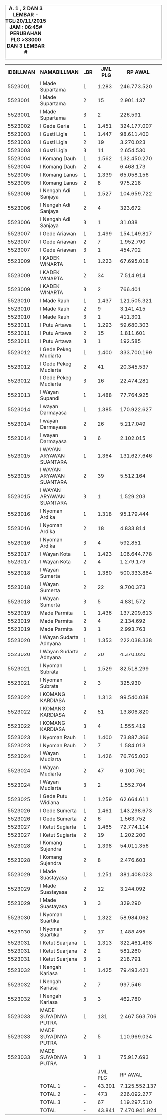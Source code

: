 
<HTML>
<HEAD>
<META HTTP-EQUIV="Content-Type" CONTENT="text/html;charset=windows-1252">
<TITLE>MONITOR LEMBAR BILLMAN NOPEMBER 2015 - RAYON KARANGASEM</TITLE> 


</HEAD>
<BODY>
<TABLE BORDER=1 BGCOLOR=#ffffff CELLSPACING=0><FONT FACE="Segoe UI" COLOR=#000000><CAPTION><B>A. 1 , 2 DAN 3 LEMBAR  - TGL:20/11/2015 JAM : 06:45# PERUBAHAN PLG >33000 DAN 3 LEMBAR #</B></CAPTION></FONT>

<table><tbody><tr><th>IDBILLMAN</th><th>NAMABILLMAN</th><th>LBR</th><th> JML PLG </th><th> RP AWAL </th><th>TGL AKHIR</th><th>LBR</th><th> AKHIR PLG </th><th> AKHIR RP </th><th> - </th><th>LNS PLG</th><th>LNS RP</th><th>% LBR</th><th>% RP</th><th> - </th><th> TGL</th><th>L</th><th> PLG </th><th> RP </th><th>SEGEL</th><th>DTNG</th><th>% LBR</th><th>% RP</th></tr><tr><td>5523001</td><td>I Made Supartama</td><td>1</td><td> 1.283 </td><td> 246.773.520 </td><td>20/11_06:45</td><td>1</td><td> 484 </td><td> 65.348.994 </td><td> - </td><td> 10 </td><td> 13.735.892 </td><td>-62,28%</td><td>-73,52%</td><td> - </td><td>19/11_19:20</td><td>1</td><td> 494 </td><td> 79.084.886 </td><td> </td><td> </td><td>-61,50%</td><td>-67,95%</td></tr><tr><td>5523001</td><td>I Made Supartama</td><td>2</td><td> 15 </td><td> 2.901.137 </td><td>20/11_06:45</td><td>2</td><td> 10 </td><td> 1.934.246 </td><td> - </td><td> - </td><td> - </td><td>-33,33%</td><td>-33,33%</td><td> - </td><td>19/11_19:20</td><td>2</td><td> 10 </td><td> 1.934.246 </td><td> </td><td> </td><td>-33,33%</td><td>-33,33%</td></tr><tr><td>5523001</td><td>I Made Supartama</td><td>3</td><td> 2 </td><td> 226.591 </td><td>20/11_06:45</td><td>3</td><td> 2 </td><td> 226.591 </td><td> - </td><td> - </td><td> - </td><td>0,00%</td><td>0,00%</td><td> - </td><td>19/11_19:20</td><td>3</td><td> 2 </td><td> 226.591 </td><td> </td><td> </td><td>0,00%</td><td>0,00%</td></tr><tr><td>5523002</td><td>I Gede Geria</td><td>1</td><td> 1.451 </td><td> 324.177.007 </td><td>20/11_06:45</td><td>1</td><td> 529 </td><td> 76.159.046 </td><td> - </td><td> 107 </td><td> 26.305.588 </td><td>-63,54%</td><td>-76,51%</td><td> - </td><td>19/11_19:20</td><td>1</td><td> 636 </td><td> 102.464.634 </td><td> </td><td> </td><td>-56,17%</td><td>-68,39%</td></tr><tr><td>5523003</td><td>I Gusti Ligia</td><td>1</td><td> 1.447 </td><td> 98.611.400 </td><td>20/11_06:45</td><td>1</td><td> 352 </td><td> 26.190.587 </td><td> - </td><td> 28 </td><td> 1.486.562 </td><td>-75,67%</td><td>-73,44%</td><td> - </td><td>19/11_19:20</td><td>1</td><td> 380 </td><td> 27.677.149 </td><td> </td><td> </td><td>-73,74%</td><td>-71,93%</td></tr><tr><td>5523003</td><td>I Gusti Ligia</td><td>2</td><td> 19 </td><td> 3.270.023 </td><td>20/11_06:45</td><td>2</td><td> 18 </td><td> 3.223.955 </td><td> - </td><td> - </td><td> - </td><td>-5,26%</td><td>-1,41%</td><td> - </td><td>19/11_19:20</td><td>2</td><td> 18 </td><td> 3.223.955 </td><td> </td><td> </td><td>-5,26%</td><td>-1,41%</td></tr><tr><td>5523003</td><td>I Gusti Ligia</td><td>3</td><td> 11 </td><td> 2.654.530 </td><td>20/11_06:45</td><td>3</td><td> 10 </td><td> 1.410.057 </td><td> - </td><td> - </td><td> - </td><td>-9,09%</td><td>-46,88%</td><td> - </td><td>19/11_19:20</td><td>3</td><td> 10 </td><td> 1.410.057 </td><td> </td><td> </td><td>-9,09%</td><td>-46,88%</td></tr><tr><td>5523004</td><td>I Komang Dauh</td><td>1</td><td> 1.562 </td><td> 132.450.270 </td><td>20/11_06:45</td><td>1</td><td> 673 </td><td> 57.077.453 </td><td> - </td><td> 15 </td><td> 774.640 </td><td>-56,91%</td><td>-56,91%</td><td> - </td><td>19/11_19:20</td><td>1</td><td> 688 </td><td> 57.852.093 </td><td> </td><td> </td><td>-55,95%</td><td>-56,32%</td></tr><tr><td>5523004</td><td>I Komang Dauh</td><td>2</td><td> 4 </td><td> 6.468.173 </td><td>20/11_06:45</td><td>2</td><td> 4 </td><td> 6.468.173 </td><td> - </td><td> - </td><td> - </td><td>0,00%</td><td>0,00%</td><td> - </td><td>19/11_19:20</td><td>2</td><td> 4 </td><td> 6.468.173 </td><td> </td><td> </td><td>0,00%</td><td>0,00%</td></tr><tr><td>5523005</td><td>I Komang Lanus</td><td>1</td><td> 1.339 </td><td> 65.058.156 </td><td>20/11_06:45</td><td>1</td><td> 397 </td><td> 21.416.375 </td><td> - </td><td> 6 </td><td> 266.123 </td><td>-70,35%</td><td>-67,08%</td><td> - </td><td>19/11_19:20</td><td>1</td><td> 403 </td><td> 21.682.498 </td><td> </td><td> </td><td>-69,90%</td><td>-66,67%</td></tr><tr><td>5523005</td><td>I Komang Lanus</td><td>2</td><td> 8 </td><td> 975.218 </td><td>20/11_06:45</td><td>2</td><td> 5 </td><td> 650.163 </td><td> - </td><td> - </td><td> - </td><td>-37,50%</td><td>-33,33%</td><td> - </td><td>19/11_19:20</td><td>2</td><td> 5 </td><td> 650.163 </td><td> </td><td> </td><td>-37,50%</td><td>-33,33%</td></tr><tr><td>5523006</td><td>I Nengah Adi Sanjaya</td><td>1</td><td> 1.527 </td><td> 104.659.722 </td><td>20/11_06:45</td><td>1</td><td> 462 </td><td> 33.249.209 </td><td> - </td><td> 48 </td><td> 2.915.859 </td><td>-69,74%</td><td>-68,23%</td><td> - </td><td>19/11_19:20</td><td>1</td><td> 510 </td><td> 36.165.068 </td><td> </td><td> </td><td>-66,60%</td><td>-65,45%</td></tr><tr><td>5523006</td><td>I Nengah Adi Sanjaya</td><td>2</td><td> 4 </td><td> 323.672 </td><td>20/11_06:45</td><td>2</td><td> 1 </td><td> 19.978 </td><td> - </td><td> - </td><td> - </td><td>-75,00%</td><td>-93,83%</td><td> - </td><td>19/11_19:20</td><td>2</td><td> 1 </td><td> 19.978 </td><td> </td><td> </td><td>-75,00%</td><td>-93,83%</td></tr><tr><td>5523006</td><td>I Nengah Adi Sanjaya</td><td>3</td><td> 1 </td><td> 31.038 </td><td>20/11_06:45</td><td>3</td><td> 1 </td><td> 31.038 </td><td> - </td><td> - </td><td> - </td><td>0,00%</td><td>0,00%</td><td> - </td><td>19/11_19:20</td><td>3</td><td> 1 </td><td> 31.038 </td><td> </td><td> </td><td>0,00%</td><td>0,00%</td></tr><tr><td>5523007</td><td>I Gede Ariawan</td><td>1</td><td> 1.499 </td><td> 154.149.817 </td><td>20/11_06:45</td><td>1</td><td> 622 </td><td> 59.282.673 </td><td> - </td><td> 2 </td><td> 121.619 </td><td>-58,51%</td><td>-61,54%</td><td> - </td><td>19/11_19:20</td><td>1</td><td> 624 </td><td> 59.404.292 </td><td> </td><td> </td><td>-58,37%</td><td>-61,46%</td></tr><tr><td>5523007</td><td>I Gede Ariawan</td><td>2</td><td> 7 </td><td> 1.952.790 </td><td>20/11_06:45</td><td>2</td><td> 6 </td><td> 1.750.662 </td><td> - </td><td> - </td><td> - </td><td>-14,29%</td><td>-10,35%</td><td> - </td><td>19/11_19:20</td><td>2</td><td> 6 </td><td> 1.750.662 </td><td> </td><td> </td><td>-14,29%</td><td>-10,35%</td></tr><tr><td>5523007</td><td>I Gede Ariawan</td><td>3</td><td> 1 </td><td> 454.702 </td><td>20/11_06:45</td><td>3</td><td> 1 </td><td> 454.702 </td><td> - </td><td> - </td><td> - </td><td>0,00%</td><td>0,00%</td><td> - </td><td>19/11_19:20</td><td>3</td><td> 1 </td><td> 454.702 </td><td> </td><td> </td><td>0,00%</td><td>0,00%</td></tr><tr><td>5523009</td><td>I KADEK WINARTA</td><td>1</td><td> 1.223 </td><td> 67.695.018 </td><td>20/11_06:45</td><td>1</td><td> 442 </td><td> 27.728.865 </td><td> - </td><td> 3 </td><td> 170.300 </td><td>-63,86%</td><td>-59,04%</td><td> - </td><td>19/11_19:20</td><td>1</td><td> 445 </td><td> 27.899.165 </td><td> </td><td> </td><td>-63,61%</td><td>-58,79%</td></tr><tr><td>5523009</td><td>I KADEK WINARTA</td><td>2</td><td> 34 </td><td> 7.514.914 </td><td>20/11_06:45</td><td>2</td><td> 29 </td><td> 6.148.911 </td><td> - </td><td> 1 </td><td> 307.444 </td><td>-14,71%</td><td>-18,18%</td><td> - </td><td>19/11_19:20</td><td>2</td><td> 30 </td><td> 6.456.355 </td><td> </td><td>5</td><td>-11,76%</td><td>-14,09%</td></tr><tr><td>5523009</td><td>I KADEK WINARTA</td><td>3</td><td> 2 </td><td> 766.401 </td><td>20/11_06:45</td><td>3</td><td> 2 </td><td> 766.401 </td><td> - </td><td> - </td><td> - </td><td>0,00%</td><td>0,00%</td><td> - </td><td>19/11_19:20</td><td>3</td><td> 2 </td><td> 766.401 </td><td> </td><td> </td><td>0,00%</td><td>0,00%</td></tr><tr><td>5523010</td><td>I Made Rauh</td><td>1</td><td> 1.437 </td><td> 121.505.321 </td><td>20/11_06:45</td><td>1</td><td> 461 </td><td> 39.289.783 </td><td> - </td><td> 17 </td><td> 694.241 </td><td>-67,92%</td><td>-67,66%</td><td> - </td><td>19/11_19:20</td><td>1</td><td> 478 </td><td> 39.984.024 </td><td> </td><td> </td><td>-66,74%</td><td>-67,09%</td></tr><tr><td>5523010</td><td>I Made Rauh</td><td>2</td><td> 9 </td><td> 3.141.415 </td><td>20/11_06:45</td><td>2</td><td> 9 </td><td> 3.141.415 </td><td> - </td><td> - </td><td> - </td><td>0,00%</td><td>0,00%</td><td> - </td><td>19/11_19:20</td><td>2</td><td> 9 </td><td> 3.141.415 </td><td> </td><td> </td><td>0,00%</td><td>0,00%</td></tr><tr><td>5523010</td><td>I Made Rauh</td><td>3</td><td> 1 </td><td> 411.301 </td><td>20/11_06:45</td><td>3</td><td> 1 </td><td> 411.301 </td><td> - </td><td> - </td><td> - </td><td>0,00%</td><td>0,00%</td><td> - </td><td>19/11_19:20</td><td>3</td><td> 1 </td><td> 411.301 </td><td> </td><td> </td><td>0,00%</td><td>0,00%</td></tr><tr><td>5523011</td><td>I Putu Artawa</td><td>1</td><td> 1.293 </td><td> 59.680.303 </td><td>20/11_06:45</td><td>1</td><td> 427 </td><td> 19.494.606 </td><td> - </td><td> 7 </td><td> 322.181 </td><td>-66,98%</td><td>-67,33%</td><td> - </td><td>19/11_19:20</td><td>1</td><td> 434 </td><td> 19.816.787 </td><td> </td><td> </td><td>-66,43%</td><td>-66,80%</td></tr><tr><td>5523011</td><td>I Putu Artawa</td><td>2</td><td> 15 </td><td> 1.811.601 </td><td>20/11_06:45</td><td>2</td><td> 13 </td><td> 1.393.980 </td><td> - </td><td> - </td><td> - </td><td>-13,33%</td><td>-23,05%</td><td> - </td><td>19/11_19:20</td><td>2</td><td> 13 </td><td> 1.393.980 </td><td> </td><td> </td><td>-13,33%</td><td>-23,05%</td></tr><tr><td>5523011</td><td>I Putu Artawa</td><td>3</td><td> 1 </td><td> 192.585 </td><td>20/11_06:45</td><td>3</td><td> 1 </td><td> 192.585 </td><td> - </td><td> - </td><td> - </td><td>0,00%</td><td>0,00%</td><td> - </td><td>19/11_19:20</td><td>3</td><td> 1 </td><td> 192.585 </td><td> </td><td> </td><td>0,00%</td><td>0,00%</td></tr><tr><td>5523012</td><td>I Gede Pekeg Mudiarta</td><td>1</td><td> 1.400 </td><td> 333.700.199 </td><td>20/11_06:45</td><td>1</td><td> 744 </td><td> 126.803.895 </td><td> - </td><td> 9 </td><td> 16.050.071 </td><td>-46,86%</td><td>-62,00%</td><td> - </td><td>19/11_19:20</td><td>1</td><td> 753 </td><td> 142.853.966 </td><td> </td><td> </td><td>-46,21%</td><td>-57,19%</td></tr><tr><td>5523012</td><td>I Gede Pekeg Mudiarta</td><td>2</td><td> 41 </td><td> 20.345.537 </td><td>20/11_06:45</td><td>2</td><td> 38 </td><td> 11.511.668 </td><td> - </td><td> - </td><td> - </td><td>-7,32%</td><td>-43,42%</td><td> - </td><td>19/11_19:20</td><td>2</td><td> 38 </td><td> 11.511.668 </td><td> </td><td> </td><td>-7,32%</td><td>-43,42%</td></tr><tr><td>5523012</td><td>I Gede Pekeg Mudiarta</td><td>3</td><td> 16 </td><td> 22.474.281 </td><td>20/11_06:45</td><td>3</td><td> 16 </td><td> 22.474.281 </td><td> - </td><td> - </td><td> - </td><td>0,00%</td><td>0,00%</td><td> - </td><td>19/11_19:20</td><td>3</td><td> 16 </td><td> 22.474.281 </td><td> </td><td> </td><td>0,00%</td><td>0,00%</td></tr><tr><td>5523013</td><td>I Wayan Supandi</td><td>1</td><td> 1.488 </td><td> 77.764.925 </td><td>20/11_06:45</td><td>1</td><td> 469 </td><td> 29.602.100 </td><td> - </td><td> 3 </td><td> 118.759 </td><td>-68,48%</td><td>-61,93%</td><td> - </td><td>19/11_19:20</td><td>1</td><td> 472 </td><td> 29.720.859 </td><td> </td><td> </td><td>-68,28%</td><td>-61,78%</td></tr><tr><td>5523014</td><td>I wayan Darmayasa</td><td>1</td><td> 1.385 </td><td> 170.922.627 </td><td>20/11_06:45</td><td>1</td><td> 625 </td><td> 59.600.141 </td><td> - </td><td> 2 </td><td> 5.136.211 </td><td>-54,87%</td><td>-65,13%</td><td> - </td><td>19/11_19:20</td><td>1</td><td> 627 </td><td> 64.736.352 </td><td> </td><td> </td><td>-54,73%</td><td>-62,13%</td></tr><tr><td>5523014</td><td>I wayan Darmayasa</td><td>2</td><td> 26 </td><td> 5.217.049 </td><td>20/11_06:45</td><td>2</td><td> 22 </td><td> 4.693.041 </td><td> - </td><td> - </td><td> - </td><td>-15,38%</td><td>-10,04%</td><td> - </td><td>19/11_19:20</td><td>2</td><td> 22 </td><td> 4.693.041 </td><td> </td><td> </td><td>-15,38%</td><td>-10,04%</td></tr><tr><td>5523014</td><td>I wayan Darmayasa</td><td>3</td><td> 6 </td><td> 2.102.015 </td><td>20/11_06:45</td><td>3</td><td> 6 </td><td> 2.102.015 </td><td> - </td><td> - </td><td> - </td><td>0,00%</td><td>0,00%</td><td> - </td><td>19/11_19:20</td><td>3</td><td> 6 </td><td> 2.102.015 </td><td> </td><td> </td><td>0,00%</td><td>0,00%</td></tr><tr><td>5523015</td><td>I WAYAN ARYAWAN SUANTARA</td><td>1</td><td> 1.364 </td><td> 131.627.646 </td><td>20/11_06:45</td><td>1</td><td> 574 </td><td> 59.507.834 </td><td> - </td><td> 11 </td><td> 2.851.104 </td><td>-57,92%</td><td>-54,79%</td><td> - </td><td>19/11_19:20</td><td>1</td><td> 585 </td><td> 62.358.938 </td><td> </td><td> </td><td>-57,11%</td><td>-52,62%</td></tr><tr><td>5523015</td><td>I WAYAN ARYAWAN SUANTARA</td><td>2</td><td> 39 </td><td> 5.512.164 </td><td>20/11_06:45</td><td>2</td><td> 30 </td><td> 4.932.784 </td><td> - </td><td> 6 </td><td> 172.910 </td><td>-23,08%</td><td>-10,51%</td><td> - </td><td>19/11_19:20</td><td>2</td><td> 36 </td><td> 5.105.694 </td><td> </td><td> </td><td>-7,69%</td><td>-7,37%</td></tr><tr><td>5523015</td><td>I WAYAN ARYAWAN SUANTARA</td><td>3</td><td> 1 </td><td> 1.529.203 </td><td>20/11_06:45</td><td>3</td><td> 1 </td><td> 1.529.203 </td><td> - </td><td> - </td><td> - </td><td>0,00%</td><td>0,00%</td><td> - </td><td>19/11_19:20</td><td>3</td><td> 1 </td><td> 1.529.203 </td><td> </td><td> </td><td>0,00%</td><td>0,00%</td></tr><tr><td>5523016</td><td>I Nyoman Ardika</td><td>1</td><td> 1.318 </td><td> 95.179.444 </td><td>20/11_06:45</td><td>1</td><td> 675 </td><td> 51.258.089 </td><td> - </td><td> 2 </td><td> 64.854 </td><td>-48,79%</td><td>-46,15%</td><td> - </td><td>19/11_19:20</td><td>1</td><td> 677 </td><td> 51.322.943 </td><td> </td><td> </td><td>-48,63%</td><td>-46,08%</td></tr><tr><td>5523016</td><td>I Nyoman Ardika</td><td>2</td><td> 18 </td><td> 4.833.814 </td><td>20/11_06:45</td><td>2</td><td> 15 </td><td> 4.332.319 </td><td> - </td><td> - </td><td> - </td><td>-16,67%</td><td>-10,37%</td><td> - </td><td>19/11_19:20</td><td>2</td><td> 15 </td><td> 4.332.319 </td><td> </td><td> </td><td>-16,67%</td><td>-10,37%</td></tr><tr><td>5523016</td><td>I Nyoman Ardika</td><td>3</td><td> 4 </td><td> 592.851 </td><td>20/11_06:45</td><td>3</td><td> 4 </td><td> 592.851 </td><td> - </td><td> - </td><td> - </td><td>0,00%</td><td>0,00%</td><td> - </td><td>19/11_19:20</td><td>3</td><td> 4 </td><td> 592.851 </td><td> </td><td> </td><td>0,00%</td><td>0,00%</td></tr><tr><td>5523017</td><td>I Wayan Kota</td><td>1</td><td> 1.423 </td><td> 106.644.778 </td><td>20/11_06:45</td><td>1</td><td> 603 </td><td> 49.983.032 </td><td> - </td><td> 138 </td><td> 10.192.431 </td><td>-57,62%</td><td>-53,13%</td><td> - </td><td>19/11_19:20</td><td>1</td><td> 741 </td><td> 60.175.463 </td><td> </td><td> </td><td>-47,93%</td><td>-43,57%</td></tr><tr><td>5523017</td><td>I Wayan Kota</td><td>2</td><td> 4 </td><td> 1.279.179 </td><td>20/11_06:45</td><td>2</td><td> 3 </td><td> 1.198.271 </td><td> - </td><td> - </td><td> - </td><td>-25,00%</td><td>-6,32%</td><td> - </td><td>19/11_19:20</td><td>2</td><td> 3 </td><td> 1.198.271 </td><td> </td><td> </td><td>-25,00%</td><td>-6,32%</td></tr><tr><td>5523018</td><td>I Wayan Sumerta</td><td>1</td><td> 1.380 </td><td> 500.333.864 </td><td>20/11_06:45</td><td>1</td><td> 656 </td><td> 207.081.574 </td><td> - </td><td> 8 </td><td> 5.404.639 </td><td>-52,46%</td><td>-58,61%</td><td> - </td><td>19/11_19:20</td><td>1</td><td> 664 </td><td> 212.486.213 </td><td> </td><td> </td><td>-51,88%</td><td>-57,53%</td></tr><tr><td>5523018</td><td>I Wayan Sumerta</td><td>2</td><td> 22 </td><td> 9.700.373 </td><td>20/11_06:45</td><td>2</td><td> 11 </td><td> 7.249.976 </td><td> - </td><td> - </td><td> - </td><td>-50,00%</td><td>-25,26%</td><td> - </td><td>19/11_19:20</td><td>2</td><td> 11 </td><td> 7.249.976 </td><td> </td><td> </td><td>-50,00%</td><td>-25,26%</td></tr><tr><td>5523018</td><td>I Wayan Sumerta</td><td>3</td><td> 5 </td><td> 4.831.572 </td><td>20/11_06:45</td><td>3</td><td> 5 </td><td> 4.831.572 </td><td> - </td><td> - </td><td> - </td><td>0,00%</td><td>0,00%</td><td> - </td><td>19/11_19:20</td><td>3</td><td> 5 </td><td> 4.831.572 </td><td> </td><td> </td><td>0,00%</td><td>0,00%</td></tr><tr><td>5523019</td><td>Made Parmita</td><td>1</td><td> 1.436 </td><td> 137.209.613 </td><td>20/11_06:45</td><td>1</td><td> 626 </td><td> 70.755.595 </td><td> - </td><td> 3 </td><td> 144.845 </td><td>-56,41%</td><td>-48,43%</td><td> - </td><td>19/11_19:20</td><td>1</td><td> 629 </td><td> 70.900.440 </td><td> </td><td> </td><td>-56,20%</td><td>-48,33%</td></tr><tr><td>5523019</td><td>Made Parmita</td><td>2</td><td> 4 </td><td> 2.134.692 </td><td>20/11_06:45</td><td>2</td><td> 4 </td><td> 2.134.692 </td><td> - </td><td> - </td><td> - </td><td>0,00%</td><td>0,00%</td><td> - </td><td>19/11_19:20</td><td>2</td><td> 4 </td><td> 2.134.692 </td><td> </td><td> </td><td>0,00%</td><td>0,00%</td></tr><tr><td>5523019</td><td>Made Parmita</td><td>3</td><td> 1 </td><td> 2.993.763 </td><td>20/11_06:45</td><td>3</td><td> 1 </td><td> 2.993.763 </td><td> - </td><td> - </td><td> - </td><td>0,00%</td><td>0,00%</td><td> - </td><td>19/11_19:20</td><td>3</td><td> 1 </td><td> 2.993.763 </td><td> </td><td> </td><td>0,00%</td><td>0,00%</td></tr><tr><td>5523020</td><td>I Wayan Sudarta Adnyana</td><td>1</td><td> 1.353 </td><td> 222.038.338 </td><td>20/11_06:45</td><td>1</td><td> 412 </td><td> 49.495.741 </td><td> - </td><td> 8 </td><td> 17.136.509 </td><td>-69,55%</td><td>-77,71%</td><td> - </td><td>19/11_19:20</td><td>1</td><td> 420 </td><td> 66.632.250 </td><td> </td><td> </td><td>-68,96%</td><td>-69,99%</td></tr><tr><td>5523020</td><td>I Wayan Sudarta Adnyana</td><td>2</td><td> 20 </td><td> 4.370.020 </td><td>20/11_06:45</td><td>2</td><td> 11 </td><td> 3.089.638 </td><td> - </td><td> - </td><td> - </td><td>-45,00%</td><td>-29,30%</td><td> - </td><td>19/11_19:20</td><td>2</td><td> 11 </td><td> 3.089.638 </td><td> </td><td> </td><td>-45,00%</td><td>-29,30%</td></tr><tr><td>5523021</td><td>I Nyoman Subrata</td><td>1</td><td> 1.529 </td><td> 82.518.299 </td><td>20/11_06:45</td><td>1</td><td> 339 </td><td> 24.335.772 </td><td> - </td><td> 3 </td><td> 55.518 </td><td>-77,83%</td><td>-70,51%</td><td> - </td><td>19/11_19:20</td><td>1</td><td> 342 </td><td> 24.391.290 </td><td> </td><td> </td><td>-77,63%</td><td>-70,44%</td></tr><tr><td>5523021</td><td>I Nyoman Subrata</td><td>2</td><td> 3 </td><td> 325.930 </td><td>20/11_06:45</td><td>2</td><td> 3 </td><td> 325.930 </td><td> - </td><td> - </td><td> - </td><td>0,00%</td><td>0,00%</td><td> - </td><td>19/11_19:20</td><td>2</td><td> 3 </td><td> 325.930 </td><td> </td><td> </td><td>0,00%</td><td>0,00%</td></tr><tr><td>5523022</td><td>I KOMANG KARDIASA</td><td>1</td><td> 1.313 </td><td> 99.540.038 </td><td>20/11_06:45</td><td>1</td><td> 677 </td><td> 44.396.323 </td><td> - </td><td> 8 </td><td> 2.431.447 </td><td>-48,44%</td><td>-55,40%</td><td> - </td><td>19/11_19:20</td><td>1</td><td> 685 </td><td> 46.827.770 </td><td> </td><td> </td><td>-47,83%</td><td>-52,96%</td></tr><tr><td>5523022</td><td>I KOMANG KARDIASA</td><td>2</td><td> 51 </td><td> 13.806.820 </td><td>20/11_06:45</td><td>2</td><td> 46 </td><td> 13.436.618 </td><td> - </td><td> - </td><td> - </td><td>-9,80%</td><td>-2,68%</td><td> - </td><td>19/11_19:20</td><td>2</td><td> 46 </td><td> 13.436.618 </td><td> </td><td> </td><td>-9,80%</td><td>-2,68%</td></tr><tr><td>5523022</td><td>I KOMANG KARDIASA</td><td>3</td><td> 4 </td><td> 1.555.419 </td><td>20/11_06:45</td><td>3</td><td> 2 </td><td> 642.465 </td><td> - </td><td> 2 </td><td> 912.954 </td><td>-50,00%</td><td>-58,70%</td><td> - </td><td>19/11_19:20</td><td>3</td><td> 4 </td><td> 1.555.419 </td><td> </td><td> </td><td>0,00%</td><td>0,00%</td></tr><tr><td>5523023</td><td>I Nyoman Rauh</td><td>1</td><td> 1.400 </td><td> 73.887.366 </td><td>20/11_06:45</td><td>1</td><td> 545 </td><td> 28.722.025 </td><td> - </td><td> 2 </td><td> 1.007.374 </td><td>-61,07%</td><td>-61,13%</td><td> - </td><td>19/11_19:20</td><td>1</td><td> 547 </td><td> 29.729.399 </td><td> </td><td> </td><td>-60,93%</td><td>-59,76%</td></tr><tr><td>5523023</td><td>I Nyoman Rauh</td><td>2</td><td> 7 </td><td> 1.584.013 </td><td>20/11_06:45</td><td>2</td><td> 5 </td><td> 948.065 </td><td> - </td><td> - </td><td> - </td><td>-28,57%</td><td>-40,15%</td><td> - </td><td>19/11_19:20</td><td>2</td><td> 5 </td><td> 948.065 </td><td> </td><td> </td><td>-28,57%</td><td>-40,15%</td></tr><tr><td>5523024</td><td>I Wayan Mudiarta</td><td>1</td><td> 1.426 </td><td> 76.765.002 </td><td>20/11_06:45</td><td>1</td><td> 474 </td><td> 28.869.263 </td><td> - </td><td> 135 </td><td> 4.750.654 </td><td>-66,76%</td><td>-62,39%</td><td> - </td><td>19/11_19:20</td><td>1</td><td> 609 </td><td> 33.619.917 </td><td> </td><td> </td><td>-57,29%</td><td>-56,20%</td></tr><tr><td>5523024</td><td>I Wayan Mudiarta</td><td>2</td><td> 47 </td><td> 6.100.761 </td><td>20/11_06:45</td><td>2</td><td> 41 </td><td> 4.854.484 </td><td> - </td><td> 2 </td><td> 96.920 </td><td>-12,77%</td><td>-20,43%</td><td> - </td><td>19/11_19:20</td><td>2</td><td> 43 </td><td> 4.951.404 </td><td> </td><td> </td><td>-8,51%</td><td>-18,84%</td></tr><tr><td>5523024</td><td>I Wayan Mudiarta</td><td>3</td><td> 2 </td><td> 1.552.704 </td><td>20/11_06:45</td><td>3</td><td> 2 </td><td> 1.552.704 </td><td> - </td><td> - </td><td> - </td><td>0,00%</td><td>0,00%</td><td> - </td><td>19/11_19:20</td><td>3</td><td> 2 </td><td> 1.552.704 </td><td> </td><td> </td><td>0,00%</td><td>0,00%</td></tr><tr><td>5523025</td><td>I Gede Putu Widiana</td><td>1</td><td> 1.259 </td><td> 62.664.611 </td><td>20/11_06:45</td><td>1</td><td> 197 </td><td> 13.860.928 </td><td> - </td><td> - </td><td> - </td><td>-84,35%</td><td>-77,88%</td><td> - </td><td>19/11_19:20</td><td>1</td><td> 197 </td><td> 13.860.928 </td><td> </td><td> </td><td>-84,35%</td><td>-77,88%</td></tr><tr><td>5523026</td><td>I Gede Sumerta</td><td>1</td><td> 1.461 </td><td> 143.298.673 </td><td>20/11_06:45</td><td>1</td><td> 419 </td><td> 48.897.202 </td><td> - </td><td> 7 </td><td> 473.318 </td><td>-71,32%</td><td>-65,88%</td><td> - </td><td>19/11_19:20</td><td>1</td><td> 426 </td><td> 49.370.520 </td><td> </td><td> </td><td>-70,84%</td><td>-65,55%</td></tr><tr><td>5523026</td><td>I Gede Sumerta</td><td>2</td><td> 6 </td><td> 1.563.752 </td><td>20/11_06:45</td><td>2</td><td> 6 </td><td> 1.563.752 </td><td> - </td><td> - </td><td> - </td><td>0,00%</td><td>0,00%</td><td> - </td><td>19/11_19:20</td><td>2</td><td> 6 </td><td> 1.563.752 </td><td> </td><td> </td><td>0,00%</td><td>0,00%</td></tr><tr><td>5523027</td><td>I Ketut Sugiarta</td><td>1</td><td> 1.465 </td><td> 72.774.114 </td><td>20/11_06:45</td><td>1</td><td> 347 </td><td> 20.608.031 </td><td> - </td><td> 4 </td><td> 113.772 </td><td>-76,31%</td><td>-71,68%</td><td> - </td><td>19/11_19:20</td><td>1</td><td> 351 </td><td> 20.721.803 </td><td> </td><td> </td><td>-76,04%</td><td>-71,53%</td></tr><tr><td>5523027</td><td>I Ketut Sugiarta</td><td>2</td><td> 19 </td><td> 1.202.200 </td><td>20/11_06:45</td><td>2</td><td> 16 </td><td> 921.918 </td><td> - </td><td> - </td><td> - </td><td>-15,79%</td><td>-23,31%</td><td> - </td><td>19/11_19:20</td><td>2</td><td> 16 </td><td> 921.918 </td><td> </td><td> </td><td>-15,79%</td><td>-23,31%</td></tr><tr><td>5523028</td><td>I Komang Sujendra</td><td>1</td><td> 1.398 </td><td> 54.011.356 </td><td>20/11_06:45</td><td>1</td><td> 400 </td><td> 15.108.025 </td><td> - </td><td> 77 </td><td> 2.920.125 </td><td>-71,39%</td><td>-72,03%</td><td> - </td><td>19/11_19:20</td><td>1</td><td> 477 </td><td> 18.028.150 </td><td> </td><td> </td><td>-65,88%</td><td>-66,62%</td></tr><tr><td>5523028</td><td>I Komang Sujendra</td><td>2</td><td> 8 </td><td> 2.476.603 </td><td>20/11_06:45</td><td>2</td><td> 7 </td><td> 2.319.781 </td><td> - </td><td> - </td><td> - </td><td>-12,50%</td><td>-6,33%</td><td> - </td><td>19/11_19:20</td><td>2</td><td> 7 </td><td> 2.319.781 </td><td> </td><td> </td><td>-12,50%</td><td>-6,33%</td></tr><tr><td>5523029</td><td>I Made Suastayasa</td><td>1</td><td> 1.251 </td><td> 381.408.023 </td><td>20/11_06:45</td><td>1</td><td> 496 </td><td> 107.956.981 </td><td> - </td><td> 17 </td><td> 27.355.364 </td><td>-60,35%</td><td>-71,70%</td><td> - </td><td>19/11_19:20</td><td>1</td><td> 513 </td><td> 135.312.345 </td><td> </td><td> </td><td>-58,99%</td><td>-64,52%</td></tr><tr><td>5523029</td><td>I Made Suastayasa</td><td>2</td><td> 12 </td><td> 3.244.092 </td><td>20/11_06:45</td><td>2</td><td> 9 </td><td> 3.138.687 </td><td> - </td><td> - </td><td> - </td><td>-25,00%</td><td>-3,25%</td><td> - </td><td>19/11_19:20</td><td>2</td><td> 9 </td><td> 3.138.687 </td><td> </td><td> </td><td>-25,00%</td><td>-3,25%</td></tr><tr><td>5523029</td><td>I Made Suastayasa</td><td>3</td><td> 3 </td><td> 329.290 </td><td>20/11_06:45</td><td>3</td><td> 3 </td><td> 329.290 </td><td> - </td><td> - </td><td> - </td><td>0,00%</td><td>0,00%</td><td> - </td><td>19/11_19:20</td><td>3</td><td> 3 </td><td> 329.290 </td><td> </td><td> </td><td>0,00%</td><td>0,00%</td></tr><tr><td>5523030</td><td>I Nyoman Suartika</td><td>1</td><td> 1.322 </td><td> 58.984.062 </td><td>20/11_06:45</td><td>1</td><td> 747 </td><td> 35.805.050 </td><td> - </td><td> - </td><td> - </td><td>-43,49%</td><td>-39,30%</td><td> - </td><td>19/11_19:20</td><td>1</td><td> 747 </td><td> 35.805.050 </td><td> </td><td> </td><td>-43,49%</td><td>-39,30%</td></tr><tr><td>5523030</td><td>I Nyoman Suartika</td><td>2</td><td> 17 </td><td> 1.488.495 </td><td>20/11_06:45</td><td>2</td><td> 2 </td><td> 198.843 </td><td> - </td><td> - </td><td> - </td><td>-88,24%</td><td>-86,64%</td><td> - </td><td>19/11_19:20</td><td>2</td><td> 2 </td><td> 198.843 </td><td> </td><td> </td><td>-88,24%</td><td>-86,64%</td></tr><tr><td>5523031</td><td>I Ketut Suarjana</td><td>1</td><td> 1.313 </td><td> 322.461.498 </td><td>20/11_06:45</td><td>1</td><td> 374 </td><td> 50.590.831 </td><td> - </td><td> 17 </td><td> 11.840.845 </td><td>-71,52%</td><td>-84,31%</td><td> - </td><td>19/11_19:20</td><td>1</td><td> 391 </td><td> 62.431.676 </td><td> </td><td> </td><td>-70,22%</td><td>-80,64%</td></tr><tr><td>5523031</td><td>I Ketut Suarjana</td><td>2</td><td> 2 </td><td> 581.260 </td><td>20/11_06:45</td><td>2</td><td> 2 </td><td> 581.260 </td><td> - </td><td> - </td><td> - </td><td>0,00%</td><td>0,00%</td><td> - </td><td>19/11_19:20</td><td>2</td><td> 2 </td><td> 581.260 </td><td> </td><td> </td><td>0,00%</td><td>0,00%</td></tr><tr><td>5523031</td><td>I Ketut Suarjana</td><td>3</td><td> 2 </td><td> 218.791 </td><td>20/11_06:45</td><td>3</td><td> 2 </td><td> 218.791 </td><td> - </td><td> - </td><td> - </td><td>0,00%</td><td>0,00%</td><td> - </td><td>19/11_19:20</td><td>3</td><td> 2 </td><td> 218.791 </td><td> </td><td> </td><td>0,00%</td><td>0,00%</td></tr><tr><td>5523032</td><td>I Nengah Kariasa</td><td>1</td><td> 1.425 </td><td> 79.493.421 </td><td>20/11_06:45</td><td>1</td><td> 580 </td><td> 35.584.657 </td><td> - </td><td> 107 </td><td> 6.096.485 </td><td>-59,30%</td><td>-55,24%</td><td> - </td><td>19/11_19:20</td><td>1</td><td> 687 </td><td> 41.681.142 </td><td> </td><td> </td><td>-51,79%</td><td>-47,57%</td></tr><tr><td>5523032</td><td>I Nengah Kariasa</td><td>2</td><td> 7 </td><td> 997.546 </td><td>20/11_06:45</td><td>2</td><td> 7 </td><td> 997.546 </td><td> - </td><td> - </td><td> - </td><td>0,00%</td><td>0,00%</td><td> - </td><td>19/11_19:20</td><td>2</td><td> 7 </td><td> 997.546 </td><td> </td><td> </td><td>0,00%</td><td>0,00%</td></tr><tr><td>5523032</td><td>I Nengah Kariasa</td><td>3</td><td> 3 </td><td> 462.780 </td><td>20/11_06:45</td><td>3</td><td> 3 </td><td> 462.780 </td><td> - </td><td> - </td><td> - </td><td>0,00%</td><td>0,00%</td><td> - </td><td>19/11_19:20</td><td>3</td><td> 3 </td><td> 462.780 </td><td> </td><td> </td><td>0,00%</td><td>0,00%</td></tr><tr><td>5523033</td><td>MADE SUYADNYA PUTRA</td><td>1</td><td> 131 </td><td> 2.467.563.706 </td><td>20/11_06:45</td><td>1</td><td> 27 </td><td> 540.491.283 </td><td> - </td><td> 2 </td><td> 21.854.580 </td><td>-79,39%</td><td>-78,10%</td><td> - </td><td>19/11_19:20</td><td>1</td><td> 29 </td><td> 562.345.863 </td><td> </td><td> </td><td>-77,86%</td><td>-77,21%</td></tr><tr><td>5523033</td><td>MADE SUYADNYA PUTRA</td><td>2</td><td> 5 </td><td> 110.969.034 </td><td>20/11_06:45</td><td>2</td><td> 5 </td><td> 110.969.034 </td><td> - </td><td> - </td><td> - </td><td>0,00%</td><td>0,00%</td><td> - </td><td>19/11_19:20</td><td>2</td><td> 5 </td><td> 110.969.034 </td><td> </td><td> </td><td>0,00%</td><td>0,00%</td></tr><tr><td>5523033</td><td>MADE SUYADNYA PUTRA</td><td>3</td><td> 1 </td><td> 75.917.693 </td><td>20/11_06:45</td><td>3</td><td> 1 </td><td> 75.917.693 </td><td> - </td><td> - </td><td> - </td><td>0,00%</td><td>0,00%</td><td> - </td><td>19/11_19:20</td><td>3</td><td> 1 </td><td> 75.917.693 </td><td> </td><td> </td><td>0,00%</td><td>0,00%</td></tr><tr><td> </td><td> </td><td> </td><td> JML PLG </td><td> RP AWAL </td><td>TGL AKHIR</td><td>-</td><td> SISA PLG </td><td> SISA RP </td><td> - </td><td>LNS PLG</td><td>LNS RP</td><td>% LBR</td><td>% RP</td><td> - </td><td> TGL</td><td> </td><td> PLG </td><td> RP </td><td>SEGEL</td><td>DTNG</td><td>% LBR</td><td>% RP</td></tr><tr><td> </td><td> TOTAL 1 </td><td> - </td><td> 43.301 </td><td> 7.125.552.137 </td><td>20/11_06:45</td><td>-</td><td> 15.855 </td><td> 2.124.551.963 </td><td> - </td><td> 806 </td><td> 182.791.910 </td><td>-63,38%</td><td>-70,18%</td><td> - </td><td>19/11_19:20</td><td> </td><td> 16.661 </td><td> 2.307.343.873 </td><td> - </td><td> - </td><td>-61,52%</td><td>-67,62%</td></tr><tr><td> </td><td> TOTAL 2 </td><td> - </td><td> 473 </td><td> 226.092.277 </td><td>20/11_06:45</td><td>-</td><td> 378 </td><td> 204.129.790 </td><td> - </td><td> 9 </td><td> 577.274 </td><td>-20,08%</td><td>-9,71%</td><td> - </td><td>19/11_19:20</td><td> </td><td> 387 </td><td> 204.707.064 </td><td> - </td><td> 5 </td><td>-18,18%</td><td>-9,46%</td></tr><tr><td> </td><td> TOTAL 3 </td><td> - </td><td> 67 </td><td> 119.297.510 </td><td>20/11_06:45</td><td>-</td><td> 64 </td><td> 117.140.083 </td><td> - </td><td> 2 </td><td> 912.954 </td><td>-4,48%</td><td>-1,81%</td><td> - </td><td>19/11_19:20</td><td> </td><td> 66 </td><td> 118.053.037 </td><td> - </td><td> - </td><td>-1,49%</td><td>-1,04%</td></tr><tr><td> </td><td> TOTAL </td><td> - </td><td> 43.841 </td><td> 7.470.941.924 </td><td>20/11_06:45</td><td>-</td><td> 16.297 </td><td> 2.445.821.836 </td><td> - </td><td> 817 </td><td> 184.282.138 </td><td>-62,83%</td><td>-67,26%</td><td> - </td><td>19/11_19:20</td><td> </td><td> 17.114 </td><td> 2.630.103.974 </td><td> - </td><td> 5 </td><td>-60,96%</td><td>-64,80%</td></tr></tbody></table>
<TFOOT></TFOOT>
</TABLE>
</BODY>
</HTML> 
